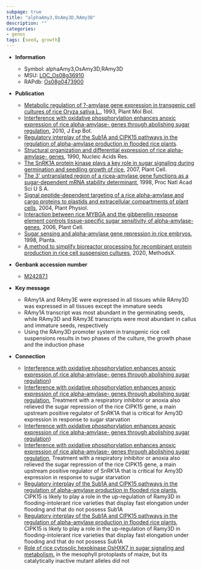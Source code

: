 ```yaml
---
subpage: true
title: "alphaAmy3,OsAmy3D,RAmy3D"
description: ""
categories:
- genes
tags: [seed, growth]
---
```


* **Information**  
    + Symbol: alphaAmy3,OsAmy3D,RAmy3D  
    + MSU: [LOC_Os08g36910](http://rice.plantbiology.msu.edu/cgi-bin/ORF_infopage.cgi?orf=LOC_Os08g36910)  
    + RAPdb: [Os08g0473900](http://rapdb.dna.affrc.go.jp/viewer/gbrowse_details/irgsp1?name=Os08g0473900)  

* **Publication**  
    + [Metabolic regulation of ?-amylase gene expression in transgenic cell cultures of rice Oryza sativa L.](http://www.ncbi.nlm.nih.gov/pubmed?term=Metabolic+regulation+of+?-amylase+gene+expression+in+transgenic+cell+cultures+of+rice+Oryza+sativa+L.%5BTitle%5D), 1993, Plant Mol Biol.
    + [Interference with oxidative phosphorylation enhances anoxic expression of rice alpha-amylase- genes through abolishing sugar regulation](http://www.ncbi.nlm.nih.gov/pubmed?term=Interference+with+oxidative+phosphorylation+enhances+anoxic+expression+of+rice+alpha-amylase+genes+through+abolishing+sugar+regulation%5BTitle%5D), 2010, J Exp Bot.
    + [Regulatory interplay of the Sub1A and CIPK15 pathways in the regulation of alpha-amylase production in flooded rice plants](Stuttg).
    + [Structural organization and differential expression of rice alpha-amylase- genes](http://www.ncbi.nlm.nih.gov/pubmed?term=Structural+organization+and+differential+expression+of+rice+alpha-amylase+genes%5BTitle%5D), 1990, Nucleic Acids Res.
    + [The SnRK1A protein kinase plays a key role in sugar signaling during germination and seedling growth of rice](http://www.ncbi.nlm.nih.gov/pubmed?term=The+SnRK1A+protein+kinase+plays+a+key+role+in+sugar+signaling+during+germination+and+seedling+growth+of+rice%5BTitle%5D), 2007, Plant Cell.
    + [The 3' untranslated region of a ricea-amylase gene functions as a sugar-dependent mRNA stability determinant](http://www.ncbi.nlm.nih.gov/pubmed?term=The+3'+untranslated+region+of+a+ricea-amylase+gene+functions+as+a+sugar-dependent+mRNA+stability+determinant%5BTitle%5D), 1998, Proc Natl Acad Sci U S A.
    + [Signal peptide-dependent targeting of a rice alpha-amylase and cargo proteins to plastids and extracellular compartments of plant cells](http://www.ncbi.nlm.nih.gov/pubmed?term=Signal+peptide-dependent+targeting+of+a+rice+alpha-amylase+and+cargo+proteins+to+plastids+and+extracellular+compartments+of+plant+cells%5BTitle%5D), 2004, Plant Physiol.
    + [Interaction between rice MYBGA and the gibberellin response element controls tissue-specific sugar sensitivity of alpha-amylase- genes](http://www.ncbi.nlm.nih.gov/pubmed?term=Interaction+between+rice+MYBGA+and+the+gibberellin+response+element+controls+tissue-specific+sugar+sensitivity+of+alpha-amylase+genes%5BTitle%5D), 2006, Plant Cell.
    + [Sugar sensing and alpha-amylase gene repression in rice embryos](http://www.ncbi.nlm.nih.gov/pubmed?term=Sugar+sensing+and+alpha-amylase+gene+repression+in+rice+embryos%5BTitle%5D), 1998, Planta.
    + [A method to simplify bioreactor processing for recombinant protein production in rice cell suspension cultures](http://www.ncbi.nlm.nih.gov/pubmed?term=A+method+to+simplify+bioreactor+processing+for+recombinant+protein+production+in+rice+cell+suspension+cultures%5BTitle%5D), 2020, MethodsX.

* **Genbank accession number**  
    + [M24287.1](http://www.ncbi.nlm.nih.gov/nuccore/M24287.1)

* **Key message**  
    + RAmy1A and RAmy3E were expressed in all tissues while RAmy3D was expressed in all tissues except the immature seeds
    + RAmy1A transcript was most abundant in the germinating seeds, while RAmy3D and RAmy3E transcripts were most abundant in callus and immature seeds, respectively
    + Using the RAmy3D promoter system in transgenic rice cell suspensions results in two phases of the culture, the growth phase and the induction phase

* **Connection**  
    + [Interference with oxidative phosphorylation enhances anoxic expression of rice alpha-amylase- genes through abolishing sugar regulation](the+TA+box))
    + [Interference with oxidative phosphorylation enhances anoxic expression of rice alpha-amylase- genes through abolishing sugar regulation](http://www.ncbi.nlm.nih.gov/pubmed?term=Interference+with+oxidative+phosphorylation+enhances+anoxic+expression+of+rice+alpha-amylase+genes+through+abolishing+sugar+regulation%5BTitle%5D), Treatment with a respiratory inhibitor or anoxia also relieved the sugar repression of the rice CIPK15 gene, a main upstream positive regulator of SnRK1A that is critical for Amy3D expression in response to sugar starvation
    + [Interference with oxidative phosphorylation enhances anoxic expression of rice alpha-amylase- genes through abolishing sugar regulation](the+TA+box))
    + [Interference with oxidative phosphorylation enhances anoxic expression of rice alpha-amylase- genes through abolishing sugar regulation](http://www.ncbi.nlm.nih.gov/pubmed?term=Interference+with+oxidative+phosphorylation+enhances+anoxic+expression+of+rice+alpha-amylase+genes+through+abolishing+sugar+regulation%5BTitle%5D), Treatment with a respiratory inhibitor or anoxia also relieved the sugar repression of the rice CIPK15 gene, a main upstream positive regulator of SnRK1A that is critical for Amy3D expression in response to sugar starvation
    + [Regulatory interplay of the Sub1A and CIPK15 pathways in the regulation of alpha-amylase production in flooded rice plants](http://www.ncbi.nlm.nih.gov/pubmed?term=Regulatory+interplay+of+the+Sub1A+and+CIPK15+pathways+in+the+regulation+of+alpha-amylase+production+in+flooded+rice+plants%5BTitle%5D), CIPK15 is likely to play a role in the up-regulation of Ramy3D in flooding-intolerant rice varieties that display fast elongation under flooding and that do not possess Sub1A
    + [Regulatory interplay of the Sub1A and CIPK15 pathways in the regulation of alpha-amylase production in flooded rice plants](http://www.ncbi.nlm.nih.gov/pubmed?term=Regulatory+interplay+of+the+Sub1A+and+CIPK15+pathways+in+the+regulation+of+alpha-amylase+production+in+flooded+rice+plants%5BTitle%5D), CIPK15 is likely to play a role in the up-regulation of Ramy3D in flooding-intolerant rice varieties that display fast elongation under flooding and that do not possess Sub1A
    + [Role of rice cytosolic hexokinase OsHXK7 in sugar signaling and metabolism.](RAmy3D) in the mesophyll protoplasts of maize, but its catalytically inactive mutant alleles did not



